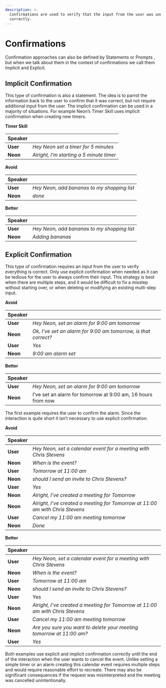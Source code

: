 ```yaml
---
description: >-
  Confirmations are used to verify that the input from the user was understood
  correctly.
---
```


# Confirmations

Confirmation approaches can also be defined by Statements or Prompts , but when we talk about them in the context of confirmations we call them Implicit and Explicit.

## Implicit Confirmation

This type of confirmation is also a statement. The idea is to parrot the information back to the user to confirm that it was correct, but not require additional input from the user. The implicit confirmation can be used in a majority of situations. For example Neon’s Timer Skill uses implicit confirmation when creating new timers.

**Timer Skill**

| Speaker  |                                          |
| :------- | :--------------------------------------- |
| **User** | _Hey Neon set a timer for 5 minutes_     |
| **Neon** | _Alright, I’m starting a 5 minute timer_ |

**Avoid**

| Speaker  |                                             |
| :------- | :------------------------------------------ |
| **User** | _Hey Neon, add bananas to my shopping list_ |
| **Neon** | _done_                                      |

**Better**

| Speaker  |                                             |
| :------- | :------------------------------------------ |
| **User** | _Hey Neon, add bananas to my shopping list_ |
| **Neon** | _Adding bananas_                            |

## Explicit Confirmation

This type of confirmation requires an input from the user to verify everything is correct. Only use explicit confirmation when needed as it can be tedious for the user to always confirm their input. This strategy is best when there are multiple steps, and it would be difficult to fix a misstep without starting over, or when deleting or modifying an existing multi-step input.

**Avoid**

| **Speaker** |                                                                |
| :---------- | :------------------------------------------------------------- |
| **User**    | _Hey Neon, set an alarm for 9:00 am tomorrow_                  |
| **Neon**    | _Ok, I’ve set an alarm for 9:00 am tomorrow, is that correct?_ |
| **User**    | _Yes_                                                          |
| **Neon**    | _9:00 am alarm set_                                            |

**Better**

| Speaker  |                                                              |     |
| :------- | :----------------------------------------------------------- | :-- |
| **User** | _Hey Neon, set an alarm for 9:00 am tomorrow_                |     |
| **Neon** | I've set an alarm for tomorrow at 9:00 am, 16 hours from now |     |

The first example requires the user to confirm the alarm. Since the interaction is quite short it isn’t necessary to use explicit confirmation.

**Avoid**

| **Speaker** |                                                                               |
| :---------- | :---------------------------------------------------------------------------- |
| **User**    | _Hey Neon, set a calendar event for a meeting with Chris Stevens_             |
| **Neon**    | _When is the event?_                                                          |
| **User**    | _Tomorrow at 11:00 am_                                                        |
| **Neon**    | _should I send an invite to Chris Stevens?_                                   |
| **User**    | _Yes_                                                                         |
| **Neon**    | _Alright, I've created a meeting for Tomorrow_                                |
| **Neon**    | _Alright, I’ve created a meeting for Tomorrow at 11:00 am with Chris Stevens_ |
| **User**    | _Cancel my 11:00 am meeting tomorrow_                                         |
| **Neon**    | _Done_                                                                        |

**Better**

| Speaker  |                                                                               |
| :------- | :---------------------------------------------------------------------------- |
| **User** | _Hey Neon, set a calendar event for a meeting with Chris Stevens_             |
| **Neon** | _When is the event?_                                                          |
| **User** | _Tomorrow at 11:00 am_                                                        |
| **Neon** | _should I send an invite to Chris Stevens?_                                   |
| **User** | Yes                                                                           |
| **Neon** | _Alright, I’ve created a meeting for Tomorrow at 11:00 am with Chris Stevens_ |
| **User** | _Cancel my 11:00 am meeting tomorrow_                                         |
| **Neon** | _Are you sure you want to delete your meeting tomorrow at 11:00 am?_          |
| **User** | _Yes_                                                                         |

Both examples use explicit and implicit confirmation correctly until the end of the interaction when the user wants to cancel the event. Unlike setting a simple timer or an alarm creating this calendar event requires multiple steps and would require reasonable effort to recreate. There may also be significant consequences if the request was misinterpreted and the meeting was cancelled unintentionally.
